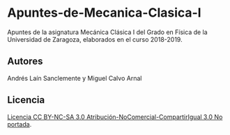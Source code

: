 # Apuntes-de-Mecanica-Clasica-I
Apuntes de la asignatura Mecánica Clásica I del Grado en Física de la Universidad de Zaragoza, elaborados en el curso 2018-2019.

## Autores
Andrés Laín Sanclemente y Miguel Calvo Arnal

## Licencia
[Licencia CC BY-NC-SA 3.0 Atribución-NoComercial-CompartirIgual 3.0 No portada](https://creativecommons.org/licenses/by-nc-sa/3.0/deed.es).


